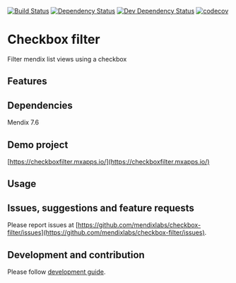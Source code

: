 [![Build Status](https://travis-ci.org/mendixlabs/checkbox-filter.svg?branch=master)](https://travis-ci.org/mendixlabs/checkbox-filter)
[![Dependency Status](https://david-dm.org/mendixlabs/checkbox-filter.svg)](https://david-dm.org/mendixlabs/checkbox-filter)
[![Dev Dependency Status](https://david-dm.org/mendixlabs/checkbox-filter.svg#info=devDependencies)](https://david-dm.org/mendixlabs/checkbox-filter#info=devDependencies)
[![codecov](https://codecov.io/gh/mendixlabs/checkbox-filter/branch/master/graph/badge.svg)](https://codecov.io/gh/mendixlabs/checkbox-filter)

# Checkbox filter
Filter mendix list views using a checkbox

## Features

## Dependencies
Mendix 7.6

## Demo project
[https://checkboxfilter.mxapps.io/](https://checkboxfilter.mxapps.io/)

## Usage

## Issues, suggestions and feature requests
Please report issues at [https://github.com/mendixlabs/checkbox-filter/issues](https://github.com/mendixlabs/checkbox-filter/issues).

## Development and contribution
Please follow [development guide](/development.md).
